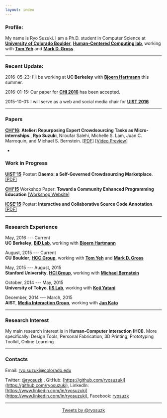 ```yaml
---
layout: index
---
```


### Profile:

My name is Ryo Suzuki.
I am a Ph.D. student in Computer Science at [**University of Colorado Boulder**](http://www.colorado.edu/cs/), [**Human-Centered Computing lab**](http://hcc.colorado.edu/), working with [**Tom Yeh**](http://tomyeh.info/) and [**Mark D. Gross**](http://mdgross.net/).


---


### Recent Update:

2016-05-23: I'll be working at **UC Berkeley** with [**Bjoern Hartmann**](http://people.eecs.berkeley.edu/~bjoern/) this summer.

2016-01-15: Our paper for [**CHI 2016**](https://chi2016.acm.org/wp/) has been accepted.

2015-10-01: I will serve as a web and social media chair for [**UIST 2016**](http://uist.acm.org/uist2016/)



---

### Papers

[**CHI'16**](https://chi2016.acm.org/wp/): **Atelier: Repurposing Expert Crowdsourcing Tasks as Micro-internships**., **Ryo Suzuki**, Niloufar Salehi, Michelle S. Lam, Juan C. Marroquin, and Michael S. Bernstein. [[PDF]](http://hci.stanford.edu/publications/2016/atelier/atelier_2016.pdf) [[Video Preview]](https://youtu.be/tBojZejtFQo)

-

### Work in Progress

[**UIST'15**](http://uist.acm.org/uist2015/about) Poster: **Daemo: a Self-Governed Crowdsourcing Marketplace**. [[PDF]](http://hci.stanford.edu/publications/2015/crowdresearch/daemo-uist.pdf)

[**CHI'15**](http://chi2015.acm.org/) Workshop Paper: **Toward a Community Enhanced Programming Education** [[Workshop Website]](http://hci.tokyo/)

[**ICSE'15**](http://2015.icse-conferences.org/) Poster: **Interactive and Collaborative Source Code Annotation**. [[PDF]](/publications/icse-2015.pdf)

---


### Research Experience

May, 2016 --- Current <br>
**UC Berkeley**, [**BiD Lab**](http://bid.berkeley.edu/), working with [**Bjoern Hartmann**](http://people.eecs.berkeley.edu/~bjoern/)

August, 2015 --- Current <br>
**CU Boulder**, [**HCC Group**](http://hcc.colorado.edu/), working with [**Tom Yeh**](http://tomyeh.info/) and [**Mark D. Gross**](http://mdgross.net/)

May, 2015 --- August, 2015 <br>
**Stanford University**, [**HCI Group**](http://hci.stanford.edu/), working with [**Michael Bernstein**](http://people.eecs.berkeley.edu/~bjoern/)

October, 2014 --- May, 2015 <br>
**University of Tokyo**, [**IIS Lab**](http://iis-lab.org/), working with [**Koji Yatani**](http://yatani.jp/)

December, 2014 --- March, 2015 <br>
**AIST**, [**Media Interaction Group**](https://staff.aist.go.jp/m.goto/MIG/index-j.html), working with [**Jun Kato**](http://junkato.jp/)


---


### Research Interest

My main research interest is in **Human-Computer Interaction (HCI)**.
More specifically: Design Tools, Personal Fabrication, 3D Printing, Prototyping Toolkit, Online Learning

---


### Contacts

Email: ryo.suzuki@colorado.edu

Twitter: [@ryosuzk](https://twitter.com/ryosuzk) , GitHub: [https://github.com/ryosuzuki](https://github.com/ryosuzuki),  LinkedIn: [https://www.linkedin.com/in/ryosuzuki](https://www.linkedin.com/in/ryosuzuki), Facebook: [ryosuzk](https://facebook.com/ryosuzk)

---

<div style="text-align:center;">
<a class="twitter-timeline" href="https://twitter.com/ryosuzk" data-widget-id="586803163707023360" width="580" >Tweets by @ryosuzk</a>
</div>
